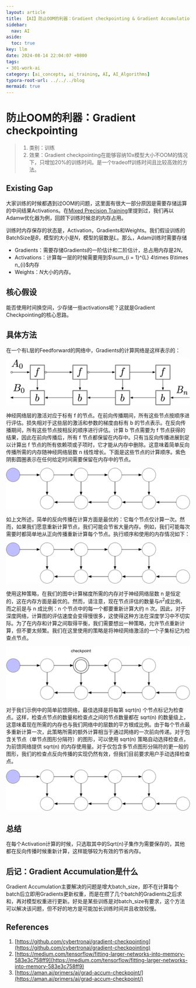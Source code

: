 ```yaml
---
layout: article
title: 【AI】防止OOM的利器：Gradient checkpointing & Gradient Accumulation
sidebar:
  nav: AI
aside:
  toc: true
key: llm
date: 2024-08-14 22:04:07 +0800
tags:
- 301-work-ai
category: [ai_concepts, ai_training, AI, AI_Algorithms]
typora-root-url: ../../../blog
mermaid: true
---
```


# 防止OOM的利器：Gradient checkpointing 

> 1. 类别：训练
> 2. 效果：Gradient checkpointing在能够容纳10x模型大小不OOM的情况下，只增加20%的训练时间。是一个tradeoff训练时间且比较高效的方法。

## Existing Gap

大家训练的时候都遇到过OOM的问题，这里面有很大一部分原因是需要存储运算的中间结果Activations。在[Mixed Precision Training](https://hypercool.cn/ai/ai_algorithms/2024/05/08/mixed-precision-training.html)里提到过，我们再以Adamw优化器为例，回顾下训练时候总的内存占用。

训练时内存保存的状态是，Activation，Gradients和Weights。我们假设训练的BatchSize是$B$，模型的大小是$N$，模型的层数是$L$。那么，Adam训练时需要存储

- Gradients：需要存储Gradients的一阶估计和二阶估计，总占用内存是$2N$。
- Activations：计算每一层的时候需要用到$\sum_{i = 1}^{L} 4\times B\times n_{i}$内存
- Weights：$N$大小的内存。

## 核心假设

能否使用时间换空间，少存储一些activations呢？这就是Gradient Checkpointing的核心思路。

## 具体方法

在一个有L层的Feedforward的网络中，Gradients的计算网络是这样表示的：

![img](/assets/images/backprop.png)

神经网络层的激活对应于标有 f 的节点。在前向传播期间，所有这些节点按顺序进行评估。损失相对于这些层的激活和参数的梯度由标有 b 的节点表示。在反向传播期间，所有这些节点按相反的顺序进行评估。计算 b 节点需要为 f 节点获得的结果，因此在前向传播后，所有 f 节点都保留在内存中。只有当反向传播进展到足以计算出 f 节点的所有依赖项或子项时，它才能从内存中删除。这意味着简单反向传播所需的内存随神经网络层数 n 线性增长。下面是这些节点的计算顺序。紫色阴影圆圈表示在任何给定时间需要保留在内存中的节点。

![img](/assets/images/output.gif)

如上文所述，简单的反向传播在计算方面是最优的：它每个节点仅计算一次。然而，如果我们愿意重新计算节点，我们可能会节省大量内存。例如，我们可能每次需要时都简单地从正向传播重新计算每个节点。执行顺序和使用的内存情况如下： 

![img](/assets/images/output_poor.gif)

使用这种策略，在我们的图中计算梯度所需的内存对于神经网络层数 n 是恒定的，这在内存方面是最优的。然而，请注意，现在节点评估的数量与$n^2$成比例，而之前是与 n 成比例：n 个节点中的每一个都要重新计算大约 n 次。因此，对于深度网络，计算图的评估速度会变得慢很多，这使得这种方法在深度学习中不切实际。为了在内存和计算之间取得平衡，我们需要想出一种策略，允许节点重新计算，但不要太频繁。我们在这里使用的策略是将神经网络激活的一个子集标记为检查点节点。 

![img](/assets/images/checkpoint.png)

对于我们示例中的简单前馈网络，最佳选择是将每第 sqrt(n) 个节点标记为检查点。这样，检查点节点的数量和检查点之间的节点数量都在 sqrt(n) 的数量级上，这意味着现在所需的内存也与我们网络中的层数的平方根成比例。由于每个节点最多重新计算一次，此策略所需的额外计算相当于通过网络的一次前向传递。对于包含关节点（单节点图形分隔符）的图形，可以使用 sqrt(n) 策略自动选择检查点，为前馈网络提供 sqrt(n) 的内存使用量。对于仅包含多节点图形分隔符的更一般的图形，我们的检查点反向传播的实现仍然有效，但我们目前要求用户手动选择检查点。 

![img](/assets/images/output2.gif)

## 总结

在每个Activation计算的时候，只选取其中的Sqrt(n)子集作为需要保存的，其他都在反向传播时候重新计算，这样能够较为有效的节省内存。

## 后记：Gradient Accumulation是什么

Gradient Accumulation主要解决的问题是增大batch_size，即不在计算每个batch后立即用Gradients更新权重，而是在攒了几个batch的Gradients之后求和，再对模型权重进行更新。好处是某些训练是对batch_size有要求，这个方法可以解决该问题，但不好的地方是可能加长训练时间并且收敛较慢。

## References

1. [https://github.com/cybertronai/gradient-checkpointing](https://github.com/cybertronai/gradient-checkpointing)
2. [https://medium.com/tensorflow/fitting-larger-networks-into-memory-583e3c758ff9](https://medium.com/tensorflow/fitting-larger-networks-into-memory-583e3c758ff9)
3. [https://aman.ai/primers/ai/grad-accum-checkpoint/](https://aman.ai/primers/ai/grad-accum-checkpoint/)
